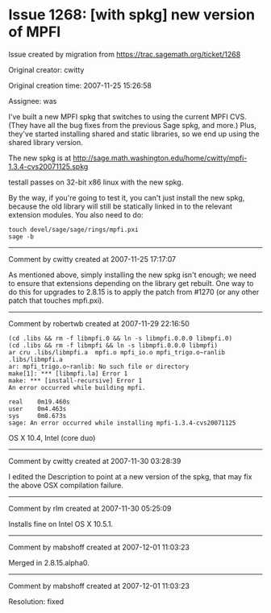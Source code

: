 # Issue 1268: [with spkg] new version of MPFI

Issue created by migration from https://trac.sagemath.org/ticket/1268

Original creator: cwitty

Original creation time: 2007-11-25 15:26:58

Assignee: was

I've built a new MPFI spkg that switches to using the current MPFI CVS.  (They have all the bug fixes from the previous Sage spkg, and more.)  Plus, they've started installing shared and static libraries, so we end up using the shared library version.

The new spkg is at http://sage.math.washington.edu/home/cwitty/mpfi-1.3.4-cvs20071125.spkg

testall passes on 32-bit x86 linux with the new spkg.

By the way, if you're going to test it, you can't just install the new spkg, because the old library will still be statically linked in to the relevant extension modules.  You also need to do:

```
touch devel/sage/sage/rings/mpfi.pxi
sage -b
```



---

Comment by cwitty created at 2007-11-25 17:17:07

As mentioned above, simply installing the new spkg isn't enough; we need to ensure that extensions depending on the library get rebuilt.  One way to do this for upgrades to 2.8.15 is to apply the patch from #1270 (or any other patch that touches mpfi.pxi).


---

Comment by robertwb created at 2007-11-29 22:16:50


```
(cd .libs && rm -f libmpfi.0 && ln -s libmpfi.0.0.0 libmpfi.0)
(cd .libs && rm -f libmpfi && ln -s libmpfi.0.0.0 libmpfi)
ar cru .libs/libmpfi.a  mpfi.o mpfi_io.o mpfi_trigo.o~ranlib .libs/libmpfi.a
ar: mpfi_trigo.o~ranlib: No such file or directory
make[1]: *** [libmpfi.la] Error 1
make: *** [install-recursive] Error 1
An error occurred while building mpfi.

real    0m19.460s
user    0m4.463s
sys     0m8.673s
sage: An error occurred while installing mpfi-1.3.4-cvs20071125
```


OS X 10.4, Intel (core duo)


---

Comment by cwitty created at 2007-11-30 03:28:39

I edited the Description to point at a new version of the spkg, that may fix the above OSX compilation failure.


---

Comment by rlm created at 2007-11-30 05:25:09

Installs fine on Intel OS X 10.5.1.


---

Comment by mabshoff created at 2007-12-01 11:03:23

Merged in 2.8.15.alpha0.


---

Comment by mabshoff created at 2007-12-01 11:03:23

Resolution: fixed
